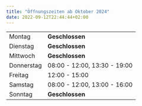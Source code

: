 ```yaml
---
title: "Öffnungszeiten ab Oktober 2024"
date: 2022-09-12T22:44:44+02:00
---
```


|||
|------------|------------------------------|
| Montag     | **Geschlossen**              |		
| Dienstag   | **Geschlossen**              |
| Mittwoch	 | **Geschlossen**              | 
| Donnerstag | 08:00 - 12:00, 13:30 - 19:00 |
| Freitag 	 | 12:00 - 15:00                |
| Samstag    | 08:00 - 12:00, 13:00 - 16:00 |		
| Sonntag    | **Geschlossen**              |
